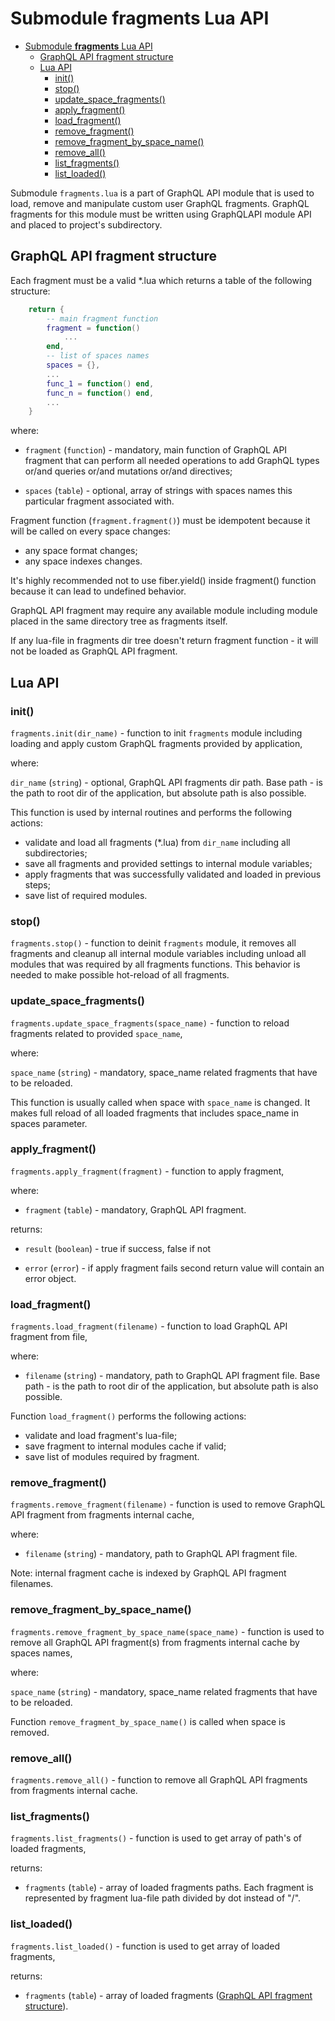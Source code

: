 # Submodule **fragments** Lua API

- [Submodule **fragments** Lua API](#submodule-fragments-lua-api)
  - [GraphQL API fragment structure](#graphql-api-fragment-structure)
  - [Lua API](#lua-api)
    - [init()](#init)
    - [stop()](#stop)
    - [update_space_fragments()](#update_space_fragments)
    - [apply_fragment()](#apply_fragment)
    - [load_fragment()](#load_fragment)
    - [remove_fragment()](#remove_fragment)
    - [remove_fragment_by_space_name()](#remove_fragment_by_space_name)
    - [remove_all()](#remove_all)
    - [list_fragments()](#list_fragments)
    - [list_loaded()](#list_loaded)

Submodule `fragments.lua` is a part of GraphQL API module that is used to load, remove and manipulate custom user GraphQL fragments. GraphQL fragments for this module must be written using GraphQLAPI module API and placed to project's subdirectory.

## GraphQL API fragment structure

Each fragment must be a valid *.lua which returns a table of the following structure:

```lua
    return {
        -- main fragment function
        fragment = function()
            ...
        end,
        -- list of spaces names
        spaces = {}, 
        ...
        func_1 = function() end,
        func_n = function() end,
        ...
    }
```

where:

- `fragment` (`function`) - mandatory, main function of GraphQL API fragment that can perform all needed operations to add GraphQL types or/and queries or/and mutations or/and directives;

- `spaces` (`table`) - optional, array of strings with spaces names this particular fragment associated with.

Fragment function (`fragment.fragment()`) must be idempotent because it will be called on every space changes:

- any space format changes;
- any space indexes changes.

It's highly recommended not to use fiber.yield() inside fragment() function because it can lead to undefined behavior.

GraphQL API fragment may require any available module including module placed in the same directory tree as fragments itself.

If any lua-file in fragments dir tree doesn't return fragment function - it will not be loaded as GraphQL API fragment.

## Lua API

### init()

`fragments.init(dir_name)` - function to init `fragments` module including loading and apply custom GraphQL fragments provided by application,

where:

`dir_name` (`string`) - optional, GraphQL API fragments dir path. Base path - is the path to root dir of the application, but absolute path is also possible.

This function is used by internal routines and performs the following actions:

- validate and load all fragments (*.lua) from `dir_name` including all subdirectories;
- save all fragments and provided settings to internal module variables;
- apply fragments that was successfully validated and loaded in previous steps;
- save list of required modules.

### stop()

`fragments.stop()` - function to deinit `fragments` module, it removes all fragments and cleanup all internal module variables including unload all modules that was required by all fragments functions. This behavior is needed to make possible hot-reload of all fragments.

### update_space_fragments()

`fragments.update_space_fragments(space_name)` - function to reload fragments related to provided `space_name`,

where:

`space_name` (`string`) - mandatory, space_name related fragments that have to be reloaded.

This function is usually called when space with `space_name` is changed. It makes full reload of all loaded fragments that includes space_name in spaces parameter.

### apply_fragment()

`fragments.apply_fragment(fragment)` - function to apply fragment,

where:

- `fragment` (`table`) - mandatory, GraphQL API fragment.

returns:

- `result` (`boolean`) - true if success, false if not

- `error` (`error`) - if apply fragment fails second return value will contain an error object. 

### load_fragment()

`fragments.load_fragment(filename)` - function to load GraphQL API fragment from file,

where:

- `filename` (`string`) - mandatory, path to GraphQL API fragment file. Base path - is the path to root dir of the application, but absolute path is also possible.

Function `load_fragment()` performs the following actions:

- validate and load fragment's lua-file;
- save fragment to internal modules cache if valid;
- save list of modules required by fragment.

### remove_fragment()

`fragments.remove_fragment(filename)` - function is used to remove GraphQL API fragment from fragments internal cache,

where:

- `filename` (`string`) - mandatory, path to GraphQL API fragment file.

Note: internal fragment cache is indexed by GraphQL API fragment filenames.

### remove_fragment_by_space_name()

`fragments.remove_fragment_by_space_name(space_name)` - function is used to remove all GraphQL API fragment(s) from fragments internal cache by spaces names,

where:

`space_name` (`string`) - mandatory, space_name related fragments that have to be reloaded.

Function `remove_fragment_by_space_name()` is called when space is removed.

### remove_all()

`fragments.remove_all()` - function to remove all GraphQL API fragments from fragments internal cache.

### list_fragments()

`fragments.list_fragments()` - function is used to get array of path's of loaded fragments,

returns:

- `fragments` (`table`) - array of loaded fragments paths. Each fragment is represented by fragment lua-file path divided by dot instead of "/".

### list_loaded()

`fragments.list_loaded()` - function is used to get array of loaded fragments,

returns:

- `fragments` (`table`) - array of loaded fragments ([GraphQL API fragment structure](#graphql-api-fragment-structure)).

